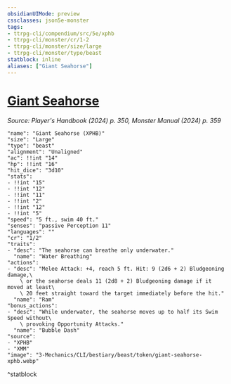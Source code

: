 ```yaml
---
obsidianUIMode: preview
cssclasses: json5e-monster
tags:
- ttrpg-cli/compendium/src/5e/xphb
- ttrpg-cli/monster/cr/1-2
- ttrpg-cli/monster/size/large
- ttrpg-cli/monster/type/beast
statblock: inline
aliases: ["Giant Seahorse"]
---
```

# [Giant Seahorse](3-Mechanics\CLI\bestiary\beast/giant-seahorse-xphb.md)
*Source: Player's Handbook (2024) p. 350, Monster Manual (2024) p. 359*  

```statblock
"name": "Giant Seahorse (XPHB)"
"size": "Large"
"type": "beast"
"alignment": "Unaligned"
"ac": !!int "14"
"hp": !!int "16"
"hit_dice": "3d10"
"stats":
- !!int "15"
- !!int "12"
- !!int "11"
- !!int "2"
- !!int "12"
- !!int "5"
"speed": "5 ft., swim 40 ft."
"senses": "passive Perception 11"
"languages": ""
"cr": "1/2"
"traits":
- "desc": "The seahorse can breathe only underwater."
  "name": "Water Breathing"
"actions":
- "desc": "Melee Attack: +4, reach 5 ft. Hit: 9 (2d6 + 2) Bludgeoning damage,\
    \ or the seahorse deals 11 (2d8 + 2) Bludgeoning damage if it moved at least\
    \ 20 feet straight toward the target immediately before the hit."
  "name": "Ram"
"bonus_actions":
- "desc": "While underwater, the seahorse moves up to half its Swim Speed without\
    \ provoking Opportunity Attacks."
  "name": "Bubble Dash"
"source":
- "XPHB"
- "XMM"
"image": "3-Mechanics/CLI/bestiary/beast/token/giant-seahorse-xphb.webp"
```
^statblock